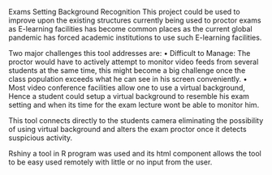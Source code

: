 Exams Setting Background Recognition
This project could be used to improve upon the existing structures currently being used to proctor exams as E-learning facilities has become common places as the current global pandemic has forced academic institutions to use such E-learning facilities.

Two major challenges this tool addresses are: • Difficult to Manage: The proctor would have to actively attempt to monitor video feeds from several students at the same time, this might become a big challenge once the class population exceeds what he can see in his screen conveniently. • Most video conference facilities allow one to use a virtual background, Hence a student could setup a virtual background to resemble his exam setting and when its time for the exam lecture wont be able to monitor him.

This tool connects directly to the students camera eliminating the possibility of using virtual background and alters the exam proctor once it detects suspicious activity.

Rshiny a tool in R program was used and its html component allows the tool to be easy used remotely with little or no input from the user.
